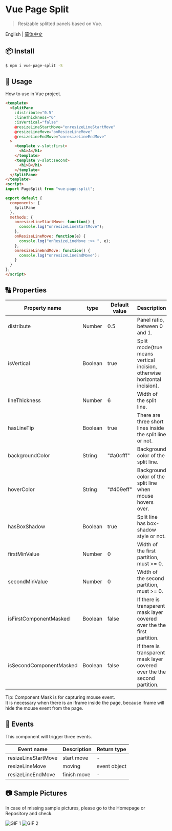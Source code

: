 # Vue Page Split

> Resizable splitted panels based on Vue.

English | [简体中文](./README.md)

## 📦 Install

``` bash
$ npm i vue-page-split -S
```
## 🔨 Usage

How to use in Vue project.

```html
<template>
  <SplitPane
    :distribute="0.5"
    :lineThickness="6"
    :isVertical="false"
    @resizeLineStartMove="onresizeLineStartMove"
    @resizeLineMove="onResizeLineMove"
    @resizeLineEndMove="onresizeLineEndMove"
  >
    <template v-slot:first>
      <h1>A</h1>
    </template>
    <template v-slot:second>
      <h1>B</h1>
    </template>
  </SplitPane>
</template>
<script>
import PageSplit from "vue-page-split";

export default {
  components: {
    SplitPane
  },
  methods: {
    onresizeLineStartMove: function() {
      console.log("onresizeLineStartMove");
    },
    onResizeLineMove: function(e) {
      console.log("onResizeLineMove :>> ", e);
    },
    onresizeLineEndMove: function() {
      console.log("onresizeLineEndMove");
    }
  }
};
</script>
```

## 🔠 Properties

| Property name           | type    | Default value | Description                                                               |
|-------------------------|---------|---------------|---------------------------------------------------------------------------|
| distribute              | Number  | 0.5           | Panel ratio, between 0 and 1.                                             |
| isVertical              | Boolean | true          | Split mode(true means vertical incision, otherwise horizontal incision).  |
| lineThickness           | Number  | 6             | Width of the split line.                                                  |
| hasLineTip              | Boolean | true          | There are three short lines inside the split line or not.                 |
| backgroundColor         | String  | "#a0cfff"     | Background color of the split line.                                       |
| hoverColor              | String  | "#409eff"     | Background color of the split line when mouse hovers over.                |
| hasBoxShadow            | Boolean | true          | Split line has box-shadow style or not.                                   |
| firstMinValue           | Number  | 0             | Width of the first partition, must >= 0.                                  |
| secondMinValue          | Number  | 0             | Width of the second partition, must >= 0.                                 |
| isFirstComponentMasked  | Boolean | false         | If there is transparent mask layer covered over the the first partition.  |
| isSecondComponentMasked | Boolean | false         | If there is transparent mask layer covered over the the second partition. |

Tip: Component Mask is for capturing mouse event.  
It is necessary when there is an iframe inside the page, because iframe will hide the mouse event from the page.

## 🎺 Events
This component will trigger three events.

| Event name          | Description | Return type  |
|---------------------|-------------|--------------|
| resizeLineStartMove | start move  | -            |
| resizeLineMove      | moving      | event object |
| resizeLineEndMove   | finish move | -            |


## 📷 Sample Pictures
In case of missing sample pictures, please go to the Homepage or Repository and check.

![GIF 1](https://gitee.com/bi2008/vue-page-split/raw/master/screenshot/vue-page-split-demo.gif)
![GIF 2](https://gitee.com/bi2008/vue-page-split/raw/master/screenshot/3.png)
